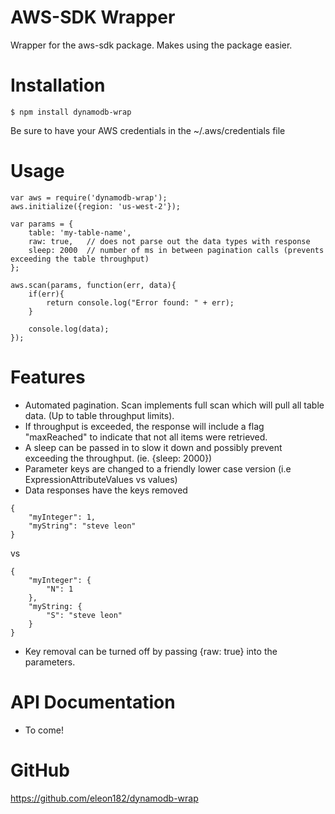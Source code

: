# AWS-SDK Wrapper
Wrapper for the aws-sdk package. Makes using the package easier.

# Installation
```
$ npm install dynamodb-wrap
```
Be sure to have your AWS credentials in the ~/.aws/credentials file

# Usage
```
var aws = require('dynamodb-wrap');
aws.initialize({region: 'us-west-2'});

var params = {
    table: 'my-table-name',
    raw: true,   // does not parse out the data types with response
    sleep: 2000  // number of ms in between pagination calls (prevents exceeding the table throughput)
};

aws.scan(params, function(err, data){
    if(err){
        return console.log("Error found: " + err);
    }

    console.log(data);
});

```

# Features
- Automated pagination. Scan implements full scan which will pull all table data. (Up to table throughput limits).
- If throughput is exceeded, the response will include a flag "maxReached" to indicate that not all items were retrieved.
- A sleep can be passed in to slow it down and possibly prevent exceeding the throughput. (ie. {sleep: 2000})
- Parameter keys are changed to a friendly lower case version (i.e  ExpressionAttributeValues vs values)
- Data responses have the keys removed

```
{
    "myInteger": 1,
    "myString": "steve leon"
}
```

vs

```
{
    "myInteger": {
        "N": 1
    },
    "myString: {
        "S": "steve leon"
    }
}
```

- Key removal can be turned off by passing {raw: true} into the parameters.

# API Documentation
- To come!

# GitHub
https://github.com/eleon182/dynamodb-wrap


